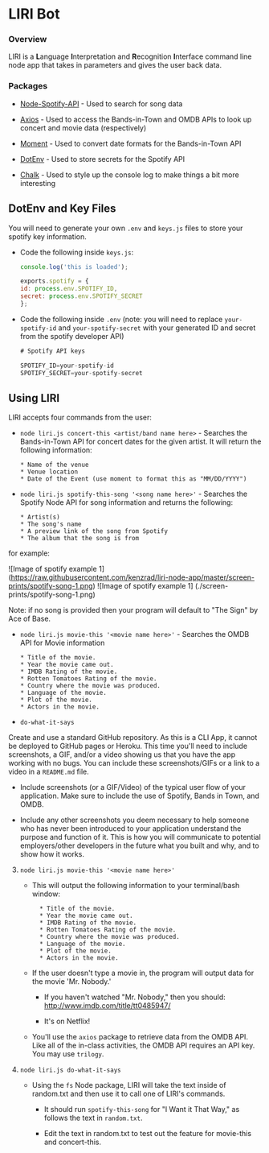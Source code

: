 # LIRI Bot

### Overview

LIRI is a **L**anguage **I**nterpretation and **R**ecognition **I**nterface command line node app that takes in parameters and gives the user back data. 

### Packages

* [Node-Spotify-API](https://www.npmjs.com/package/node-spotify-api) - Used to search for song data

* [Axios](https://www.npmjs.com/package/axios) - Used to access the Bands-in-Town and OMDB APIs to look up concert and movie data (respectively)

* [Moment](https://www.npmjs.com/package/moment) - Used to convert date formats for the Bands-in-Town API

* [DotEnv](https://www.npmjs.com/package/dotenv) - Used to store secrets for the Spotify API

* [Chalk](https://www.npmjs.com/package/chalk#styles) - Used to style up the console log to make things a bit more interesting

## DotEnv and Key Files

You will need to generate your own `.env` and `keys.js` files to store your spotify key information. 

* Code the following inside `keys.js`:

    ```js
    console.log('this is loaded');

    exports.spotify = {
    id: process.env.SPOTIFY_ID,
    secret: process.env.SPOTIFY_SECRET
    };
    ```

* Code the following inside `.env` (note: you will need to replace `your-spotify-id` and `your-spotify-secret` with your generated ID and secret from the spotify developer API)
    ```js
    # Spotify API keys

    SPOTIFY_ID=your-spotify-id
    SPOTIFY_SECRET=your-spotify-secret

    ```

## Using LIRI

LIRI accepts four commands from the user:
   * `node liri.js concert-this <artist/band name here>` - Searches the Bands-in-Town API for concert dates for the given artist. It will return the following information:
        ```
        * Name of the venue
        * Venue location
        * Date of the Event (use moment to format this as "MM/DD/YYYY")
        ```


   * `node liri.js spotify-this-song '<song name here>'` - Searches the Spotify Node API for song information and returns the following:
        ```
        * Artist(s)
        * The song's name
        * A preview link of the song from Spotify
        * The album that the song is from
        ```
for example:

![Image of spotify example 1]
(https://raw.githubusercontent.com/kenzrad/liri-node-app/master/screen-prints/spotify-song-1.png)
![Image of spotify example 1]
(./screen-prints/spotify-song-1.png)

Note: if no song is provided then your program will default to "The Sign" by Ace of Base.


   * `node liri.js movie-this '<movie name here>'` - Searches the OMDB API for Movie information
        ```
        * Title of the movie.
        * Year the movie came out.
        * IMDB Rating of the movie.
        * Rotten Tomatoes Rating of the movie.
        * Country where the movie was produced.
        * Language of the movie.
        * Plot of the movie.
        * Actors in the movie.
        ```

   * `do-what-it-says`


Create and use a standard GitHub repository. As this is a CLI App, it cannot be deployed to GitHub pages or Heroku. This time you'll need to include screenshots, a GIF, and/or a video showing us that you have the app working with no bugs. You can include these screenshots/GIFs or a link to a video in a `README.md` file.

* Include screenshots (or a GIF/Video) of the typical user flow of your application. Make sure to include the use of Spotify, Bands in Town, and OMDB.

* Include any other screenshots you deem necessary to help someone who has never been introduced to your application understand the purpose and function of it. This is how you will communicate to potential employers/other developers in the future what you built and why, and to show how it works.



3. `node liri.js movie-this '<movie name here>'`

   * This will output the following information to your terminal/bash window:

     ```
       * Title of the movie.
       * Year the movie came out.
       * IMDB Rating of the movie.
       * Rotten Tomatoes Rating of the movie.
       * Country where the movie was produced.
       * Language of the movie.
       * Plot of the movie.
       * Actors in the movie.
     ```

   * If the user doesn't type a movie in, the program will output data for the movie 'Mr. Nobody.'

     * If you haven't watched "Mr. Nobody," then you should: <http://www.imdb.com/title/tt0485947/>

     * It's on Netflix!

   * You'll use the `axios` package to retrieve data from the OMDB API. Like all of the in-class activities, the OMDB API requires an API key. You may use `trilogy`.

4. `node liri.js do-what-it-says`

   * Using the `fs` Node package, LIRI will take the text inside of random.txt and then use it to call one of LIRI's commands.

     * It should run `spotify-this-song` for "I Want it That Way," as follows the text in `random.txt`.

     * Edit the text in random.txt to test out the feature for movie-this and concert-this.

